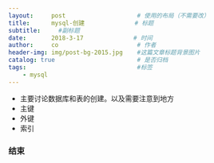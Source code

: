 ```yaml
---
layout:     post                    # 使用的布局（不需要改）
title:      mysql-创建              # 标题 
subtitle:     #副标题
date:       2018-3-17              # 时间
author:     co                      # 作者
header-img: img/post-bg-2015.jpg    #这篇文章标题背景图片
catalog: true                       # 是否归档
tags:                               #标签
    - mysql
---
```


- 主要讨论数据库和表的创建。以及需要注意到地方
- 主键
- 外键
- 索引




### 结束